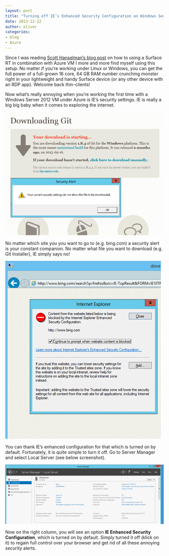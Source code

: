 ```yaml
---
layout: post
title: "Turning off IE’s Enhanced Security Configuration on Windows Server 2012"
date: 2013-12-22
author: oliver
categories:
- blog
- Azure
---
```


Since I was reading
[Scott Hanselman’s blog post](http://www.hanselman.com/blog/UsingASurface2RTARMToGetActualWorkDoneRemoteDesktopVisualStudioAzure.aspx)
on how to using a Surface RT in combination with Azure VM I more and
more find myself using this setup. No matter if you’re working under
Linux or Windows, you can get the full power of a full-grown 16 core,
64 GB RAM number crunching monster right in your lightweight and handy
Surface device (or any other device with an RDP app). Welcome back
thin-clients!

Now what’s really annoying when you’re working the first time with a
Windows Server 2012 VM under Azure is IE’s security settings. <!--more--> IE is
really a big big baby when it comes to exploring the internet.

![alt text](/assets/img/blog/2013-12-22-turning-off/ie-enhanced-security-configuration-popup.png "No way to download anything from IE per default")

No matter which site you you want to go to (e.g. bing.com) a security
alert is your constant companion. No matter what file you want to
download (e.g. Git Installer), IE simply says no!

![alt text](/assets/img/blog/2013-12-22-turning-off/ie-enhanced-security-configuration-popup2.png "No matter where you go, a security alert is your constant companion.")

You can thank IE’s enhanced configuration for that which is turned on
by default. Fortunately, it is quite simple to turn it off. Go to
Server Manager and select Local Server (see below screenshot).

![alt text](/assets/img/blog/2013-12-22-turning-off/ie-enhanced-security-configuration-1024x382.png "No way to download anything from IE per default")

Now on the right column, you will see an option **IE Enhanced Security
Configuration**, which is turned on by default. Simply turned it off
(klick on it) to regain full control over your browser and get rid of
all these annoying security alerts.

